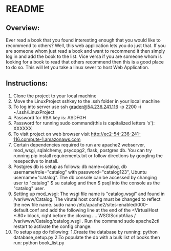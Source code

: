 # README

## Overview:
Ever read a book that you found interesting enough that you would like to recommend to others? Well, this web application lets you do just that. If you are someone whom just read a book and want to recommend it then simply log in and add the book to the list. Vice versa if you are someone whom is looking for a book to read that others recommend then this is a good place to do so.
This will let you take a linux sever to host Web Application.

## Instructions:
1. Clone the project to your local machine
2. Move the LinuxProject sshkey to the .ssh folder in your local machine
3. To log into server use ssh grader@54.236.241.116 -p 2200 -i ~/.ssh/LinuxProject
4. Password for RSA key is:  ASDFGH
5. Password for running sudo command(this is capitalized letters 'x'): XXXXXX
6. To visit project on web browser visit http://ec2-54-236-241-116.compute-1.amazonaws.com
7. Certain dependencies required to run are apache2 webserver, mod_wsgi, sqlalchemy, psycopg2, flask, postgres db. You can try running pip install requirements.txt or follow directions by googling the resepective to install.
8. Postgres db is setup as follows: db name=catalog, db username/role="catalog" with password="catalog123", Ubuntu username="catalog". The db console can be accessed by changing user to "catalog" $ su catalog and then $ psql into the console as the "catalog" user.
9. Setting up mod_wsgi: The wsgi file name is "catalog.wsgi" and found in /var/www/Catalog. The virutal host config must be changed to reflect the new file name. sudo nano /etc/apache2/sites-enabled/000-default.conf and add the following line at the end of the <VirtualHost *:80> block, right before the closing .... WSGIScriptAlias / /var/www/Catalog/catalog.wsgi . Run the command sudo apache2ctl restart to activate the config change.
10. To setup app do following: 
    1.Create the database by running: python database_setup.py
    2.To populate the db with a bulk list of books then run: python book_list.py